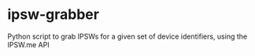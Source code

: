 # ipsw-grabber
Python script to grab IPSWs for a given set of device identifiers, using the IPSW.me API
